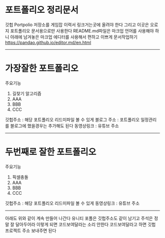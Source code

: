 # 포트폴리오 정리문서
깃헙 Portpolio 저장소를 게임잡 이력서 링크거는곳에 올려야 한다
그리고 이곳은 오로지 포트폴리오 문서용으로만 사용한다 
README.md파일은 마크업 언어를 사용해야 하니 아래에 남겨놓은 
마크업 에디터를 사용해서 편하고 이쁘게 문서작업하기
https://pandao.github.io/editor.md/en.html

------------

# 가장잘한 포트폴리오
주요기능
1. 길찾기 알고리즘
2. AAA
3. BBB
4. CCC

깃헙주소 : 해당 포트폴리오 리드미파일 볼 수 있게
블로그 주소 : 포트폴리오 일정관리를 블로그에 했을경우는 추가해도 된다
동영상링크 :  유튜브 주소

------------

# 두번째로 잘한 포트폴리오
주요기능
1. 픽셀충돌
2. AAA
3. BBB
4. CCC


깃헙주소 : 해당 포트폴리오 리드미파일 볼 수 있게
동영상링크 :  유튜브 주소

------------

아래도 위와 같이 계속 만들어 나간다
유니티 포폴은 깃헙주소도 같이 남기고 주석은 정말 잘 달아두어라
이렇게 되면 코드보여달라는 소리 안한다
코드보여달라고 하면 깃헙 프로젝트 주소 보내주면 된다
